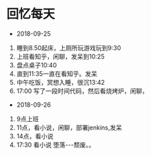 # 回忆每天

* 2018-09-25

1. 睡到8.50起床，上厕所玩游戏玩到9:30
2. 上班看知乎，闲聊，发呆到10:25
3. 盘点桌子10:40
4. 直到11:35一直在看知乎。发呆
5. 中午吃饭，冥想入睡，很沉13:42
6. 17:00 写了一段时间代码，然后看烧烤炉，闲聊，

* 2018-09-26

1. 9点上班
2. 11点，看小说，闲聊，部署jenkins,发呆
3. 14点，看小说
4. 17:30 看小说  堕落---颓废。。